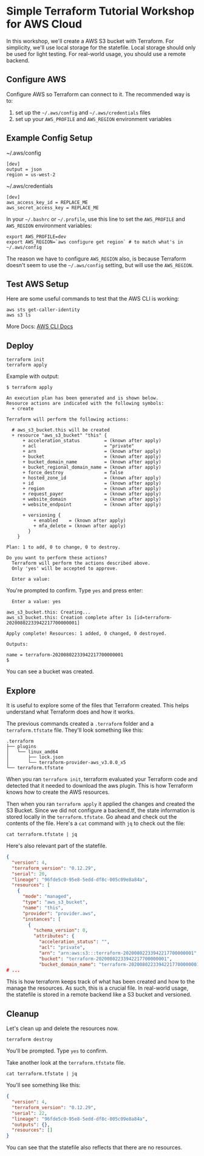 # Simple Terraform Tutorial Workshop for AWS Cloud

In this workshop, we'll create a AWS S3 bucket with Terraform.  For simplicity, we'll use local storage for the statefile. Local storage should only be used for light testing. For real-world usage, you should use a remote backend.

## Configure AWS

Configure AWS so Terraform can connect to it. The recommended way is to:

1. set up the `~/.aws/config` and `~/.aws/credentials` files
2. set up your `AWS_PROFILE` and `AWS_REGION` environment variables

## Example Config Setup

~/.aws/config

    [dev]
    output = json
    region = us-west-2

~/.aws/credentials

    [dev]
    aws_access_key_id = REPLACE_ME
    aws_secret_access_key = REPLACE_ME

In your `~/.bashrc` or `~/.profile`, use this line to set the `AWS_PROFILE` and `AWS_REGION` environment variables:

    export AWS_PROFILE=dev
    export AWS_REGION=`aws configure get region` # to match what's in ~/.aws/config

The reason we have to configure `AWS_REGION` also, is because Terraform doesn't seem to use the `~/.aws/config` setting, but will use the `AWS_REGION`.

## Test AWS Setup

Here are some useful commands to test that the AWS CLI is working:

    aws sts get-caller-identity
    aws s3 ls

More Docs: [AWS CLI Docs](https://docs.aws.amazon.com/cli/latest/userguide/cli-chap-install.html)

## Deploy

    terraform init
    terraform apply

Example with output:

    $ terraform apply

    An execution plan has been generated and is shown below.
    Resource actions are indicated with the following symbols:
      + create

    Terraform will perform the following actions:

      # aws_s3_bucket.this will be created
      + resource "aws_s3_bucket" "this" {
          + acceleration_status         = (known after apply)
          + acl                         = "private"
          + arn                         = (known after apply)
          + bucket                      = (known after apply)
          + bucket_domain_name          = (known after apply)
          + bucket_regional_domain_name = (known after apply)
          + force_destroy               = false
          + hosted_zone_id              = (known after apply)
          + id                          = (known after apply)
          + region                      = (known after apply)
          + request_payer               = (known after apply)
          + website_domain              = (known after apply)
          + website_endpoint            = (known after apply)

          + versioning {
              + enabled    = (known after apply)
              + mfa_delete = (known after apply)
            }
        }

    Plan: 1 to add, 0 to change, 0 to destroy.

    Do you want to perform these actions?
      Terraform will perform the actions described above.
      Only 'yes' will be accepted to approve.

      Enter a value:

You're prompted to confirm. Type `yes` and press enter:

      Enter a value: yes

    aws_s3_bucket.this: Creating...
    aws_s3_bucket.this: Creation complete after 1s [id=terraform-20200802233942217700000001]

    Apply complete! Resources: 1 added, 0 changed, 0 destroyed.

    Outputs:

    name = terraform-20200802233942217700000001
    $

You can see a bucket was created.

## Explore

It is useful to explore some of the files that Terraform created. This helps understand what Terraform does and how it works.

The previous commands created a `.terraform` folder and a `terraform.tfstate` file.  They'll look something like this:

    .terraform
    ├── plugins
    │   └── linux_amd64
    │       ├── lock.json
    │       └── terraform-provider-aws_v3.0.0_x5
    └── terraform.tfstate

When you ran `terraform init`, terraform evaluated your Terraform code and detected that it needed to download the aws plugin. This is how Terraform knows how to create the AWS resources.

Then when you ran `terraform apply` it applied the changes and created the S3 Bucket. Since we did not configure a backend.tf, the state information is stored locally in the `terraform.tfstate`. Go ahead and check out the contents of the file. Here's a `cat` command with `jq` to check out the file:

    cat terraform.tfstate | jq

Here's also relevant part of the statefile.

```json
{
  "version": 4,
  "terraform_version": "0.12.29",
  "serial": 20,
  "lineage": "96fde5c0-95e8-5edd-df8c-005c09e8a84a",
  "resources": [
    {
      "mode": "managed",
      "type": "aws_s3_bucket",
      "name": "this",
      "provider": "provider.aws",
      "instances": [
        {
          "schema_version": 0,
          "attributes": {
            "acceleration_status": "",
            "acl": "private",
            "arn": "arn:aws:s3:::terraform-20200802233942217700000001",
            "bucket": "terraform-20200802233942217700000001",
            "bucket_domain_name": "terraform-20200802233942217700000001.s3.amazonaws.com",
# ...
```

This is how terraform keeps track of what has been created and how to the manage the resources. As such, this is a crucial file.  In real-world usage, the statefile is stored in a remote backend like a S3 bucket and versioned.

## Cleanup

Let's clean up and delete the resources now.

    terraform destroy

You'll be prompted. Type `yes` to confirm.

Take another look at the `terraform.tfstate` file.

    cat terraform.tfstate | jq

You'll see something like this:

```json
{
  "version": 4,
  "terraform_version": "0.12.29",
  "serial": 22,
  "lineage": "96fde5c0-95e8-5edd-df8c-005c09e8a84a",
  "outputs": {},
  "resources": []
}
```

You can see that the statefile also reflects that there are no resources.
